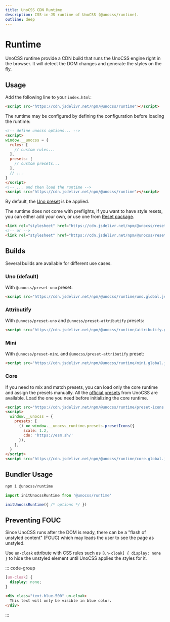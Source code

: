 ```yaml
---
title: UnoCSS CDN Runtime
description: CSS-in-JS runtime of UnoCSS (@unocss/runtime).
outline: deep
---
```


# Runtime

UnoCSS runtime provide a CDN build that runs the UnoCSS engine right in the browser. It will detect the DOM changes and generate the styles on the fly.

## Usage

Add the following line to your `index.html`:

```html
<script src="https://cdn.jsdelivr.net/npm/@unocss/runtime"></script>
```

The runtime may be configured by defining the configuration before loading the runtime:

```html
<!-- define unocss options... -->
<script>
window.__unocss = {
  rules: [
    // custom rules...
  ],
  presets: [
    // custom presets...
  ],
  // ...
}
</script>
<!-- ... and then load the runtime -->
<script src="https://cdn.jsdelivr.net/npm/@unocss/runtime"></script>
```

By default, the [Uno preset](/presets/uno) is be applied.

The runtime does not come with preflights, if you want to have style resets, you can either add your own, or use one from [Reset package](/guide/style-reset).

```html
<link rel="stylesheet" href="https://cdn.jsdelivr.net/npm/@unocss/reset/normalize.min.css">
<!-- or -->
<link rel="stylesheet" href="https://cdn.jsdelivr.net/npm/@unocss/reset/tailwind.min.css">
```

## Builds

Several builds are available for different use cases.

### Uno (default)

With `@unocss/preset-uno` preset:

```html
<script src="https://cdn.jsdelivr.net/npm/@unocss/runtime/uno.global.js"></script>
```

### Attributify

With `@unocss/preset-uno` and `@unocss/preset-attributify` presets:

```html
<script src="https://cdn.jsdelivr.net/npm/@unocss/runtime/attributify.global.js"></script>
```

### Mini

With `@unocss/preset-mini` and `@unocss/preset-attributify` preset:

```html
<script src="https://cdn.jsdelivr.net/npm/@unocss/runtime/mini.global.js"></script>
```

### Core

If you need to mix and match presets, you can load only the core runtime and assign the presets manually. All the [official presets](/presets/#presets) from UnoCSS are available. Load the one you need before initializing the core runtime.

```html
<script src="https://cdn.jsdelivr.net/npm/@unocss/runtime/preset-icons.global.js"></script>
<script>
  window.__unocss = {
    presets: [
      () => window.__unocss_runtime.presets.presetIcons({
        scale: 1.2,
        cdn: 'https://esm.sh/'
      }),
    ],
  }
</script>
<script src="https://cdn.jsdelivr.net/npm/@unocss/runtime/core.global.js"></script>
```

## Bundler Usage

```bash
npm i @unocss/runtime
```

```ts
import initUnocssRuntime from '@unocss/runtime'

initUnocssRuntime({ /* options */ })
```

## Preventing FOUC

Since UnoCSS runs after the DOM is ready, there can be a "flash of unstyled content" (FOUC) which may leads the user to see the page as unstyled.

Use `un-cloak` attribute with CSS rules such as `[un-cloak] { display: none }` to hide the unstyled element until UnoCSS applies the styles for it.

::: code-group
  ```css
  [un-cloak] {
    display: none;
  }
  ```
  ```html
  <div class="text-blue-500" un-cloak>
    This text will only be visible in blue color.
  </div>
  ```
:::

